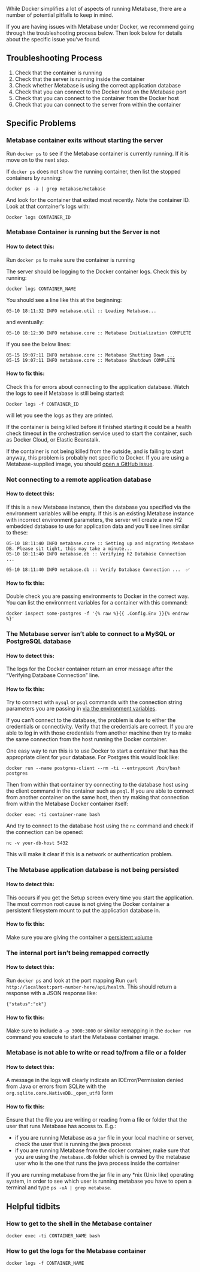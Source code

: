 While Docker simplifies a lot of aspects of running Metabase, there are a number of potential pitfalls to keep in mind.

If you are having issues with Metabase under Docker, we recommend going through the troubleshooting process below. Then look below for details about the specific issue you've found.

## Troubleshooting Process

1. Check that the container is running
2. Check that the server is running inside the container
3. Check whether Metabase is using the correct application database
4. Check that you can connect to the Docker host on the Metabase port
5. Check that you can connect to the container from the Docker host
6. Check that you can connect to the server from within the container

## Specific Problems

### Metabase container exits without starting the server

Run `docker ps` to see if the Metabase container is currently running. If it is move on to the next step.

If `docker ps` does not show the running container, then list the stopped containers by running:

`docker ps -a | grep metabase/metabase`

And look for the container that exited most recently. Note the container ID.
Look at that container's logs with:

`Docker logs CONTAINER_ID`

### Metabase Container is running but the Server is not

#### How to detect this:

Run `docker ps` to make sure the container is running

The server should be logging to the Docker container logs. Check this by running:

`docker logs CONTAINER_NAME`

You should see a line like this at the beginning:

```
05-10 18:11:32 INFO metabase.util :: Loading Metabase...
```

and eventually:

```
05-10 18:12:30 INFO metabase.core :: Metabase Initialization COMPLETE
```

If you see the below lines:

```
05-15 19:07:11 INFO metabase.core :: Metabase Shutting Down ...
05-15 19:07:11 INFO metabase.core :: Metabase Shutdown COMPLETE
```

#### How to fix this:

Check this for errors about connecting to the application database.
Watch the logs to see if Metabase is still being started:

`Docker logs -f CONTAINER_ID`

will let you see the logs as they are printed.

If the container is being killed before it finished starting it could be a health check timeout in the orchestration service used to start the container, such as Docker Cloud, or Elastic Beanstalk.

If the container is not being killed from the outside, and is failing to start anyway, this problem is probably not specific to Docker. If you are using a Metabase-supplied image, you should [open a GitHub issue](https://github.com/metabase/metabase/issues/new/choose).

### Not connecting to a remote application database

#### How to detect this:

If this is a new Metabase instance, then the database you specified via the environment variables will be empty. If this is an existing Metabase instance with incorrect environment parameters, the server will create a new H2 embedded database to use for application data and you’ll see lines similar to these:

```
05-10 18:11:40 INFO metabase.core :: Setting up and migrating Metabase DB. Please sit tight, this may take a minute...
05-10 18:11:40 INFO metabase.db :: Verifying h2 Database Connection ...

05-10 18:11:40 INFO metabase.db :: Verify Database Connection ...  ✅
```

#### How to fix this:

Double check you are passing environments to Docker in the correct way.
You can list the environment variables for a container with this command:

`docker inspect some-postgres -f '{% raw %}{{ .Config.Env }}{% endraw %}'`

### The Metabase server isn’t able to connect to a MySQL or PostgreSQL database

#### How to detect this:

The logs for the Docker container return an error message after the “Verifying Database Connection” line.

#### How to fix this:

Try to connect with `mysql` or `psql` commands with the connection string parameters you are passing in [via the environment variables](../operations-guide/configuring-application-database.md).

If you can’t connect to the database, the problem is due to either the credentials or connectivity. Verify that the credentials are correct. If you are able to log in with those credentials from another machine then try to make the same connection from the host running the Docker container.

One easy way to run this is to use Docker to start a container that has the appropriate client for your database. For Postgres this would look like:

`docker run --name postgres-client --rm -ti --entrypoint /bin/bash postgres`

Then from within that container try connecting to the database host using the client command in the container such as `psql`. If you are able to connect from another container on the same host, then try making that connection from within the Metabase Docker container itself:

`docker exec -ti container-name bash`

And try to connect to the database host using the `nc` command and check if the connection can be opened:

`nc -v your-db-host 5432`

This will make it clear if this is a network or authentication problem.

### The Metabase application database is not being persisted

#### How to detect this:

This occurs if you get the Setup screen every time you start the application. The most common root cause is not giving the Docker container a persistent filesystem mount to put the application database in.

#### How to fix this:

Make sure you are giving the container a [persistent volume](../operations-guide/running-metabase-on-docker.html#mounting-a-mapped-file-storage-volume)

### The internal port isn’t being remapped correctly

#### How to detect this:

Run `docker ps` and look at the port mapping
Run `curl http://localhost:port-number-here/api/health`. This should return a response with a JSON response like:

```
{"status":"ok"}
```

#### How to fix this:

Make sure to include a `-p 3000:3000` or similar remapping in the `docker run` command you execute to start the Metabase container image.

### Metabase is not able to write or read to/from a file or a folder

#### How to detect this:

A message in the logs will clearly indicate an IOError/Permission denied from Java or errors from SQLite with the `org.sqlite.core.NativeDB._open_utf8` form

#### How to fix this:

Ensure that the file you are writing or reading from a file or folder that the user that runs Metabase has access to. E.g.:
- if you are running Metabase as a `jar` file in your local machine or server, check the user that is running the java process
- if you are running Metabase from the docker container, make sure that you are using the `/metabase.db` folder which is owned by the metabase user who is the one that runs the java process inside the container

If you are running metabase from the jar file in any *nix (Unix like) operating system, in order to see which user is running metabase you have to open a terminal and type `ps -uA | grep metabase`.

## Helpful tidbits

### How to get to the shell in the Metabase container

`docker exec -ti CONTAINER_NAME bash`

### How to get the logs for the Metabase container

`docker logs -f CONTAINER_NAME`
